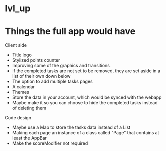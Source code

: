 # lvl_up



# Things the full app would have

Client side

- Title logo
- Stylized points counter
- Improving some of the graphics and transitions
- If the completed tasks are not set to be removed, they are set aside in a list of their own down
  below
- The option to add multiple tasks pages
- A calendar
- Themes
- Store the data in your account, which would be synced with the webapp
- Maybe make it so you can choose to hide the completed tasks instead of deleting them

Code design

- Maybe use a Map to store the tasks data instead of a List
- Making each page an instance of a class called "Page" that contains at least the AppBar
- Make the scoreModifier not required
